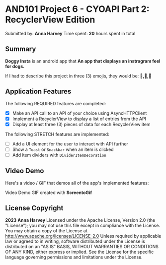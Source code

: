 # AND101 Project 6 - CYOAPI Part 2: RecyclerView Edition 
Submitted by: **Anna Harvey** Time spent: **20** hours spent in total 

## Summary 
**Doggy Insta** is an android app that **An app that displays an instragram feel for dogs.**

If I had to describe this project in three (3) emojis, they would be: **🐶,🐾,🤯**

## Application Features 
The following REQUIRED features are completed: 
- [X] Make an API call to an API of your choice using AsyncHTTPClient
- [X] Implement a RecyclerView to display a list of entries from the API
- [X] Display at least three (3) pieces of data for each RecyclerView item

The following STRETCH features are implemented: 
- [ ] Add a UI element for the user to interact with API further 
- [ ] Show a `Toast` or `Snackbar` when an item is clicked
- [ ] Add item dividers with `DividerItemDecoration`

## Video Demo 
Here's a video / GIF that demos all of the app's implemented features: 

Video Demo GIF created with **ScreentoGif** 

## License Copyright 
**2023** **Anna Harvey** Licensed under the Apache License, Version 2.0 (the "License"); you may not use this file except in compliance with the License. You may obtain a copy of the License at http://www.apache.org/licenses/LICENSE-2.0 Unless required by applicable law or agreed to in writing, software distributed under the License is distributed on an "AS IS" BASIS, 
WITHOUT WARRANTIES OR CONDITIONS OF ANY KIND, either express or implied. See the License for the specific language governing permissions and limitations under the License.



